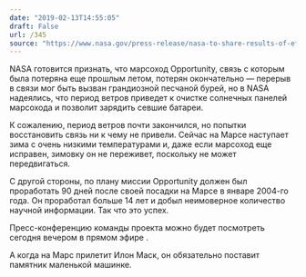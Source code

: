 ```yaml
---
date: "2019-02-13T14:55:05"
draft: False
url: /345
source: "https://www.nasa.gov/press-release/nasa-to-share-results-of-effort-to-recover-mars-opportunity-rover"
---
```


NASA готовится признать, что марсоход Opportunity, связь с которым была потеряна еще прошлым летом, потерян окончательно — перерыв в связи мог быть вызван грандиозной песчаной бурей, но в NASA надеялись, что период ветров приведет к очистке солнечных панелей марсохода и позволит зарядить севшие батареи.

К сожалению, период ветров почти закончился, но попытки восстановить связь ни к чему не привели. Сейчас на Марсе наступает зима с очень низкими температурами и, даже если марсоход еще исправен, зимовку он не переживет, поскольку не может передвигаться.

С другой стороны, по плану миссии Opportunity должен был проработать 90 дней после своей посадки на Марсе в январе 2004-го года. Он проработал больше 14 лет и добыл неимоверное количество научной информации. Так что это успех.

Пресс-конференцию команды проекта можно будет посмотреть сегодня вечером в прямом эфире .

А когда на Марс прилетит Илон Маск, он обязательно поставит памятник маленькой машинке.
